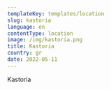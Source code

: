 ```yaml
---
templateKey: templates/location
slug: kastoria
language: en
contentType: location
image: /img/kastoria.png
title: Kastoria
country: gr
date: 2022-05-11
---
```

Kastoria